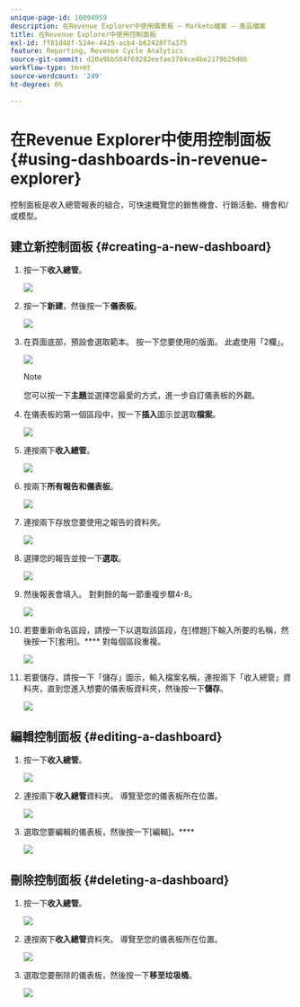 ```yaml
---
unique-page-id: 10094959
description: 在Revenue Explorer中使用儀表板 — Marketo檔案 — 產品檔案
title: 在Revenue Explorer中使用控制面板
exl-id: ff81d48f-524e-4425-acb4-b62428f7a375
feature: Reporting, Revenue Cycle Analytics
source-git-commit: d20a9bb584f69282eefae3704ce4be2179b29d0b
workflow-type: tm+mt
source-wordcount: '249'
ht-degree: 0%

---
```


# 在Revenue Explorer中使用控制面板 {#using-dashboards-in-revenue-explorer}

控制面板是收入總管報表的組合，可快速概覽您的銷售機會、行銷活動、機會和/或模型。

## 建立新控制面板 {#creating-a-new-dashboard}

1. 按一下&#x200B;**收入總管**。

   ![](assets/one.png)

1. 按一下&#x200B;**新建**，然後按一下&#x200B;**儀表板**。

   ![](assets/two.png)

1. 在頁面底部，預設會選取範本。 按一下您要使用的版面。 此處使用「2欄」。

   ![](assets/three.png)

   >[!NOTE]
   >
   >您可以按一下&#x200B;**主題**&#x200B;並選擇您最愛的方式，進一步自訂儀表板的外觀。

1. 在儀表板的第一個區段中，按一下&#x200B;**插入**&#x200B;圖示並選取&#x200B;**檔案**。

   ![](assets/four.png)

1. 連按兩下&#x200B;**收入總管**。

   ![](assets/five.png)

1. 按兩下&#x200B;**所有報告和儀表板**。

   ![](assets/six.png)

1. 連按兩下存放您要使用之報告的資料夾。

   ![](assets/seven.png)

1. 選擇您的報告並按一下&#x200B;**選取**。

   ![](assets/eight.png)

1. 然後報表會填入。 對剩餘的每一節重複步驟4-8。

   ![](assets/nine.png)

1. 若要重新命名區段，請按一下以選取該區段，在[標題]下輸入所要的名稱，然後按一下[套用]。**** 對每個區段重複。

   ![](assets/ten.png)

1. 若要儲存，請按一下「儲存」圖示，輸入檔案名稱，連按兩下「收入總管」資料夾，直到您進入想要的儀表板資料夾，然後按一下&#x200B;**儲存**。

   ![](assets/eleven.png)

## 編輯控制面板 {#editing-a-dashboard}

1. 按一下&#x200B;**收入總管**。

   ![](assets/one.png)

1. 連按兩下&#x200B;**收入總管**&#x200B;資料夾。 導覽至您的儀表板所在位置。

   ![](assets/thirteen.png)

1. 選取您要編輯的儀表板，然後按一下[編輯]。****

   ![](assets/fourteen.png)

## 刪除控制面板 {#deleting-a-dashboard}

1. 按一下&#x200B;**收入總管**。

   ![](assets/one.png)

1. 連按兩下&#x200B;**收入總管**&#x200B;資料夾。 導覽至您的儀表板所在位置。

   ![](assets/thirteen.png)

1. 選取您要刪除的儀表板，然後按一下&#x200B;**移至垃圾桶**。

   ![](assets/fifteen.png)
